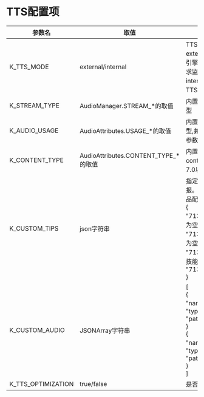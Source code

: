 # TTS配置项

|参数名|取值|说明|默认值|
|-|-|-|-|
| K_TTS_MODE | external/internal| TTS模式：<br>external（使用外置TTS引擎，需主动注册TTS请求监听器）<br>internal（使用内置DUI TTS引擎） |internal |
| K_STREAM_TYPE | AudioManager.STREAM_*的取值 | 内置播放器的STREAM类型 | AudioManager.STREAM_ALARM |
| K_AUDIO_USAGE | AudioAttributes.USAGE_*的取值 | 内置播放器的USAGE类型,兼容7.0以后的新版本参数 | 无 |
| K_CONTENT_TYPE | AudioAttributes.CONTENT_TYPE_*的取值 | 内置播放器的contenttype类型,兼容7.0以后的新版本参数 | 无 |
| K_CUSTOM_TIPS | json字符串 | 指定对话错误码的TTS播报。若未指定，则使用产品配置。<br>{<br>"71304":"这是识别结果为空的自定义播报",<br>"71305":"这是语义结果为空的自定义播报",<br>"71308":"这是进入闲聊技能的自定义播报",<br>"713**":"*****"<br>} | 产品配置 |
| K_CUSTOM_AUDIO | JSONArray字符串 | \[<br>{<br>"name":"我在",<br>"type":"wav",<br>"path":"/sdcard/x.pcm"<br>}<br>{<br>"name":"好的，再见",<br>"type":"mp3",<br>"path":"/sdcard/y.mp3"<br>}<br>\] | 无 |
| K_TTS_OPTIMIZATION | true/false | 是否TTS开启内存优化 | false |
